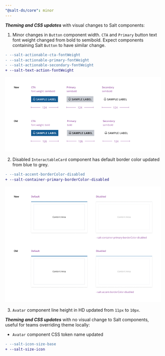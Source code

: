 ```yaml
---
"@salt-ds/core": minor
---
```


**_Theming and CSS updates_** with visual changes to Salt components:

1. Minor changes in `Button` component width. `CTA` and `Primary` button text font weight changed from bold to semibold. Expect components containing Salt `Button` to have similar change.

```diff
- --salt-actionable-cta-fontWeight
- --salt-actionable-primary-fontWeight
- --salt-actionable-secondary-fontWeight
+ --salt-text-action-fontWeight
```

![Button before and after](packages/core/stories/assets/buttonsOldAndNew.png)

2. Disabled `InteractableCard` component has default border color updated from blue to grey.

```diff
- --salt-accent-borderColor-disabled
+ --salt-container-primary-borderColor-disabled
```

![Interactable Card before and after](packages/core/stories/assets/cardOldAndNew.png)

3. `Avatar` component line height in HD updated from `11px` to `10px`.

**_Theming and CSS updates_** with no visual change to Salt components, useful for teams overriding theme locally:

- `Avatar` component CSS token name updated

```diff
- --salt-icon-size-base
+ --salt-size-icon
```
